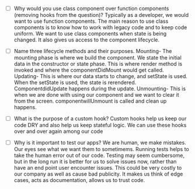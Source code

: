 - [ ] Why would you use class component over function components (removing hooks from the question)?
    Typically as a developer, we would want to use function components. The main reason to use class components is to know how to work with legacy code and to keep code uniform. We want to use class components when state is being changed. It also gives us access to the component lifecycle.


- [ ] Name three lifecycle methods and their purposes.
    Mounting- The mounting phase is where we build the component. We state the initial data in the constructor or state phase. This is where render method is invoked and where the componentDidMount would get called.
    Updating- This is where our data starts to change, and setState is used. When the setState is used, the state is rerendered. ComponentdidUpdate happens during the update.
    Unmounting- This is when we are done with using our component and we want to clear it from the screen. componentwillUnmount is called and clean up happens.

- [ ] What is the purpose of a custom hook? Custom hooks help us keep our code DRY and also help us keep stateful logic. We can use these hooks over and over again among our code

- [ ] Why is it important to test our apps?
    We are human, we make mistakes. Our eyes see what we want them to sometimems. Running tests helps to take the human error out of our code. Testing may seem cumbersome, but in the long run it is better for us to solve issues now, rather than have an end point user encounter issues. This could be very costly to our company as well as cause bad publicity. It makes us think of edge cases, acts as documentation, allows us to trust code. 